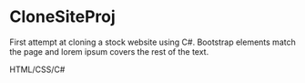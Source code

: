 # CloneSiteProj

First attempt at cloning a stock website using C#. Bootstrap elements match the page and lorem ipsum covers the rest of the text.

HTML/CSS/C#
